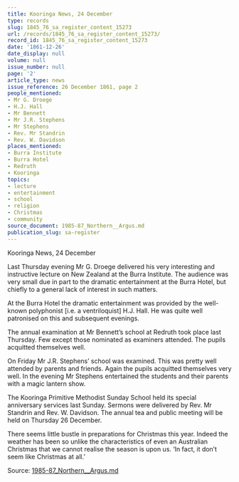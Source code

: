 ```yaml
---
title: Kooringa News, 24 December
type: records
slug: 1845_76_sa_register_content_15273
url: /records/1845_76_sa_register_content_15273/
record_id: 1845_76_sa_register_content_15273
date: '1861-12-26'
date_display: null
volume: null
issue_number: null
page: '2'
article_type: news
issue_reference: 26 December 1861, page 2
people_mentioned:
- Mr G. Droege
- H.J. Hall
- Mr Bennett
- Mr J.R. Stephens
- Mr Stephens
- Rev. Mr Standrin
- Rev. W. Davidson
places_mentioned:
- Burra Institute
- Burra Hotel
- Redruth
- Kooringa
topics:
- lecture
- entertainment
- school
- religion
- Christmas
- community
source_document: 1985-87_Northern__Argus.md
publication_slug: sa-register
---
```


Kooringa News, 24 December

Last Thursday evening Mr G. Droege delivered his very interesting and instructive lecture on New Zealand at the Burra Institute.  The audience was very small due in part to the dramatic entertainment at the Burra Hotel, but chiefly to a general lack of interest in such matters.

At the Burra Hotel the dramatic entertainment was provided by the well-known polyphonist [i.e. a ventriloquist] H.J. Hall.  He was quite well patronised on this and subsequent evenings.

The annual examination at Mr Bennett’s school at Redruth took place last Thursday.  Few except those nominated as examiners attended.  The pupils acquitted themselves well.

On Friday Mr J.R. Stephens’ school was examined.  This was pretty well attended by parents and friends.  Again the pupils acquitted themselves very well.  In the evening Mr Stephens entertained the students and their parents with a magic lantern show.

The Kooringa Primitive Methodist Sunday School held its special anniversary services last Sunday.  Sermons were delivered by Rev. Mr Standrin and Rev. W. Davidson.  The annual tea and public meeting will be held on Thursday 26 December.

There seems little bustle in preparations for Christmas this year.  Indeed the weather has been so unlike the characteristics of even an Australian Christmas that we cannot realise the season is upon us.  ‘In fact, it don’t seem like Christmas at all.’

Source: [1985-87_Northern__Argus.md](/downloads/markdown/1985-87_Northern__Argus.md)
